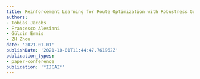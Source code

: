 ```yaml
---
title: Reinforcement Learning for Route Optimization with Robustness Guarantees.
authors:
- Tobias Jacobs
- Francesco Alesiani
- Gülcin Ermis
- ZH Zhou
date: '2021-01-01'
publishDate: '2021-10-01T11:44:47.761962Z'
publication_types:
- paper-conference
publication: '*IJCAI*'
---
```

